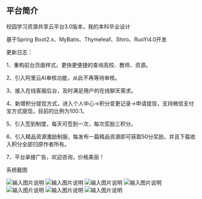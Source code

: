 ## 平台简介
校园学习资源共享云平台3.0版本，我的本科毕业设计

基于Spring Boot2.x、MyBatis、Thymeleaf、Shiro、RuoYi4.0开发

更新日志：

1、重构前台页面样式。更快更便捷的查询高校、教师、资源。

2、引入阿里云AI审核功能，从此不再等待审核。

3、接入在线客服后台，及时满足用户的在线聊天需求。

4、新增积分提现方式，进入个人中心->积分变更记录->申请提现，支持微信支付宝方式提现，目前的比例为100:1。

5、引入签到制度，每天可签到一次，每次奖励三积分。

6、引入精品资源激励制服，每发布一篇精品资源即可获取50分奖励，并且下载收入积分全部归原作者所有。

7、平台承接广告，欢迎咨询，价格美丽！

系统截图

![输入图片说明](https://images.gitee.com/uploads/images/2020/0322/091428_2b6cb3f9_1578863.png "在这里输入图片标题")
![输入图片说明](https://images.gitee.com/uploads/images/2020/0322/091444_7b9d1bd8_1578863.png "在这里输入图片标题")
![输入图片说明](https://images.gitee.com/uploads/images/2020/0322/091500_d65fad88_1578863.png "在这里输入图片标题")
![输入图片说明](https://images.gitee.com/uploads/images/2020/0322/091530_b82120b4_1578863.png "在这里输入图片标题")
![输入图片说明](https://images.gitee.com/uploads/images/2020/0322/091547_e2844dc1_1578863.png "在这里输入图片标题")
![输入图片说明](https://images.gitee.com/uploads/images/2020/0322/091602_5ab5f959_1578863.png "在这里输入图片标题")
![输入图片说明](https://images.gitee.com/uploads/images/2020/0322/091631_726e2042_1578863.png "在这里输入图片标题")